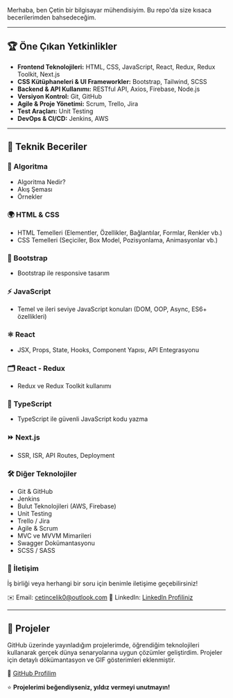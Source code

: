 

Merhaba, ben Çetin bir bilgisayar mühendisiyim. Bu repo'da size kısaca becerilerimden bahsedeceğim.

---

## 🏆 Öne Çıkan Yetkinlikler
- **Frontend Teknolojileri:** HTML, CSS, JavaScript, React, Redux, Redux Toolkit, Next.js
- **CSS Kütüphaneleri & UI Frameworkler:** Bootstrap, Tailwind, SCSS
- **Backend & API Kullanımı:** RESTful API, Axios, Firebase, Node.js
- **Versiyon Kontrol:** Git, GitHub
- **Agile & Proje Yönetimi:** Scrum, Trello, Jira
- **Test Araçları:** Unit Testing
- **DevOps & CI/CD:** Jenkins, AWS

---

## 🚀 Teknik Beceriler

### 📌 Algoritma
- Algoritma Nedir?
- Akış Şeması
- Örnekler

### 🌍 HTML & CSS
- HTML Temelleri (Elementler, Özellikler, Bağlantılar, Formlar, Renkler vb.)
- CSS Temelleri (Seçiciler, Box Model, Pozisyonlama, Animasyonlar vb.)

### 🎨 Bootstrap
- Bootstrap ile responsive tasarım

### ⚡ JavaScript
- Temel ve ileri seviye JavaScript konuları (DOM, OOP, Async, ES6+ özellikleri)

### ⚛️ React
- JSX, Props, State, Hooks, Component Yapısı, API Entegrasyonu

### 🗂️ React - Redux
- Redux ve Redux Toolkit kullanımı

### 🔹 TypeScript
- TypeScript ile güvenli JavaScript kodu yazma

### ⏩ Next.js
- SSR, ISR, API Routes, Deployment

### 🛠️ Diğer Teknolojiler
- Git & GitHub
- Jenkins
- Bulut Teknolojileri (AWS, Firebase)
- Unit Testing
- Trello / Jira
- Agile & Scrum
- MVC ve MVVM Mimarileri
- Swagger Dokümantasyonu
- SCSS / SASS


### 📢 İletişim
İş birliği veya herhangi bir soru için benimle iletişime geçebilirsiniz!

✉️ Email: cetincelik0@outlook.com
💼 LinkedIn: [LinkedIn Profiliniz](https://linkedin.com/in/cetincelik1)

---

## 📂 Projeler
GitHub üzerinde yayınladığım projelerimde, öğrendiğim teknolojileri kullanarak gerçek dünya senaryolarına uygun çözümler geliştirdim. Projeler için detaylı dökümantasyon ve GIF gösterimleri eklenmiştir.

📌 [GitHub Profilim](https://github.com/cetincelik)

⭐ **Projelerimi beğendiyseniz, yıldız vermeyi unutmayın!**



